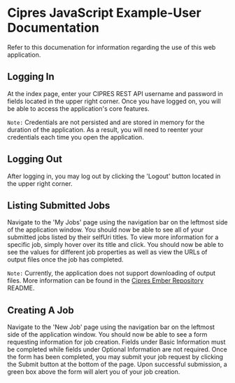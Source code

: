 # Cipres JavaScript Example-User Documentation

Refer to this documenation for information regarding the use of this web application.

## Logging In
At the index page, enter your CIPRES REST API username and password in fields located 
in the upper right corner. Once you have logged on, you will be able to access 
the application's core features. 

`Note:` Credentials are not persisted and are stored in memory for the duration of the application. 
As a result, you will need to reenter your credentials each time you open the application.

## Logging Out
After logging in, you may log out by clicking the 'Logout' button located in the upper right corner.

## Listing Submitted Jobs
Navigate to the 'My Jobs' page using the navigation bar on the leftmost side of the application window.
You should now be able to see all of your submitted jobs listed by their selfUri titles. To view more information for a specific job, 
simply hover over its title and click. You should now be able to see the values for different job properties as well as view the URLs 
of output files once the job has completed. 

`Note:` Currently, the application does not support downloading of output files. More information can be found
in the [Cipres Ember Repository](https://github.com/robreys/cipres-ember.git) README.

## Creating A Job

Navigate to the 'New Job' page using the navigation bar on the leftmost side of the application window. You should now be able to see 
a form requesting information for job creation. Fields under Basic Information must be completed while fields under Optional Information 
are not required. Once the form has been completed, you may submit your job request by clicking the Submit button at the bottom of the page. 
Upon successful submission, a green box above the form will alert you of your job creation.